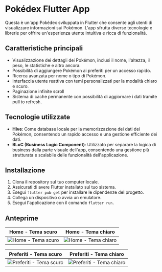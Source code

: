 # Pokédex Flutter App

Questa è un'app Pokédex sviluppata in Flutter che consente agli utenti di visualizzare informazioni sui Pokémon. L'app sfrutta diverse tecnologie e librerie per offrire un'esperienza utente intuitiva e ricca di funzionalità.

## Caratteristiche principali

- Visualizzazione dei dettagli dei Pokémon, inclusi il nome, l'altezza, il peso, le statistiche e altro ancora.
- Possibilità di aggiungere Pokémon ai preferiti per un accesso rapido.
- Ricerca avanzata per nome o tipo di Pokémon.
- Interfaccia utente reattiva con temi personalizzati per la modalità chiaro e scuro.
- Paginazione infinite scroll
- Sistema di cache permanente con possibilità di aggiornare i dati tramite pull to refresh.

## Tecnologie utilizzate

- **Hive**: Come database locale per la memorizzazione dei dati dei Pokémon, consentendo un rapido accesso e una gestione efficiente dei dati.
- **BLoC (Business Logic Component)**: Utilizzato per separare la logica di business dalla parte visuale dell'app, consentendo una gestione più strutturata e scalabile delle funzionalità dell'applicazione.

## Installazione

1. Clona il repository sul tuo computer locale.
2. Assicurati di avere Flutter installato sul tuo sistema.
3. Esegui `flutter pub get` per installare le dipendenze del progetto.
4. Collega un dispositivo o avvia un emulatore.
5. Esegui l'applicazione con il comando `flutter run`.
## Anteprime

| Home - Tema scuro                        | Home - Tema chiaro                        |
| ---------------------------------------- | ----------------------------------------- |
| ![Home - Tema scuro](https://github.com/AleScorrano/Pokedex/assets/108980940/83380380-d2ef-4ee9-bb64-5b60ac856a98) | ![Home - Tema chiaro](https://github.com/AleScorrano/Pokedex/assets/108980940/69328b2d-bf2d-4610-9532-70e3e706a922) |

| Preferiti - Tema scuro                           | Preferiti - Tema chiaro                            |
| ----------------------------------------------- | ------------------------------------------------- |
| ![Preferiti - Tema scuro](https://github.com/AleScorrano/Pokedex/assets/108980940/fe8ec1a5-b6b0-4b86-b801-42eefd3fd4db) | ![Preferiti - Tema chiaro](https://github.com/AleScorrano/Pokedex/assets/108980940/e7156886-2494-49da-bb5b-e72870318ec8) |
